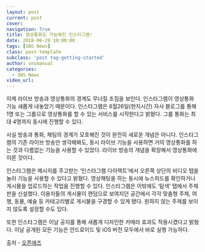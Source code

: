 ```yaml
---
layout: post
current: post
cover:  
navigation: True
title: 영상통화도 가능해진 인스타그램!
date: 2018-06-29 10:00:00
tags: [SNS News]
class: post-template
subclass: 'post tag-getting-started'
author: snsmanual
categories:
  - SNS News
video_url: 
---
```


이제 라이브 방송과 영상통화의 경계도 무너질 조짐을 보인다.
인스타그램이 영상통화 기능 새롭게 내놓았기 때문이다.
인스타그램은 6월26일(현지시간) 자사 블로그를 통해 1명 또는 그룹으로 영상통화를 할 수 있는 서비스를 시작한다고 밝혔다.
그룹 통화는 최대 4명까지 동시에 진행할 수 있다.

사실 방송과 통화, 채팅의 경계가 모호해진 것이 완전히 새로운 개념은 아니다.
인스타그램의 기존 라이브 방송만 생각해봐도, 동시 라이브 기능을 사용하면 거의 영상통화를 하는 것과 다름없는 기능을 사용할 수 있었다.
라이브 방송의 개념을 확장해서 영상통화에 이른 것이다.

인스타그램은 메시지를 주고받는 ‘인스타그램 다이렉트’에서 오른쪽 상단의 비디오 탭을 눌러 기능을 사용할 수 있다고 밝혔다.
영상채팅을 하는 동시에 뉴스피드를 확인하거나 게시물을 업로드하는 작업을 진행할 수 있다.
인스타그램은 이밖에도 ‘탐색’ 탭에서 주제판을 신설했다.
이용자들의 게시물이 랜덤으로 보여지던 공간에서 각각 맞춤형 주제, 여행, 동물, 예술 등 카테고리별로 게시물을 구경할 수 있게 됐다.
원하지 않는 주제를 보이지 않도록 설정할 수도 있다.

또한 인스타그램은 이날 공지를 통해 새롭게 디자인한 카메라 효과도 적용시켰다고 밝혔다.
이날 공개된 모든 기능은 안드로이드 및 iOS 버전 모두에서 바로 실행 가능하다.

출처 - [오픈애즈](http://www.openads.co.kr/nTrend/article/3279)